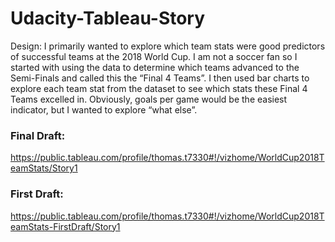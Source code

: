 # Udacity-Tableau-Story

Design:
I primarily wanted to explore which team stats were good predictors of successful teams at the 2018 World Cup. I am not a soccer fan so I started with using the data to determine which teams advanced to the Semi-Finals and called this the “Final 4 Teams”. I then used bar charts to explore each team stat from the dataset to see which stats these Final 4 Teams excelled in. Obviously, goals per game would be the easiest indicator, but I wanted to explore “what else”.

### Final Draft:
https://public.tableau.com/profile/thomas.t7330#!/vizhome/WorldCup2018TeamStats/Story1

### First Draft:  
https://public.tableau.com/profile/thomas.t7330#!/vizhome/WorldCup2018TeamStats-FirstDraft/Story1
